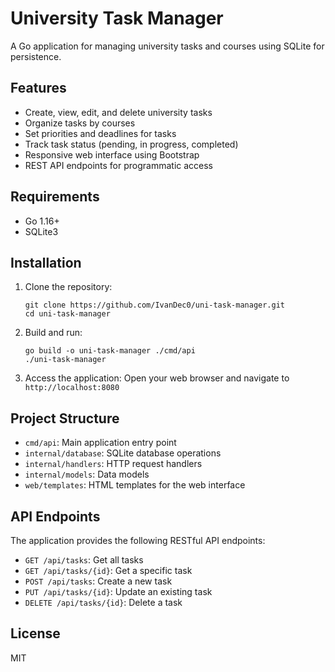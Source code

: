 # University Task Manager

A Go application for managing university tasks and courses using SQLite for persistence.

## Features

- Create, view, edit, and delete university tasks
- Organize tasks by courses
- Set priorities and deadlines for tasks
- Track task status (pending, in progress, completed)
- Responsive web interface using Bootstrap
- REST API endpoints for programmatic access

## Requirements

- Go 1.16+
- SQLite3

## Installation

1. Clone the repository:

   ```
   git clone https://github.com/IvanDec0/uni-task-manager.git
   cd uni-task-manager
   ```

2. Build and run:

   ```
   go build -o uni-task-manager ./cmd/api
   ./uni-task-manager
   ```

3. Access the application:
   Open your web browser and navigate to `http://localhost:8080`

## Project Structure

- `cmd/api`: Main application entry point
- `internal/database`: SQLite database operations
- `internal/handlers`: HTTP request handlers
- `internal/models`: Data models
- `web/templates`: HTML templates for the web interface

## API Endpoints

The application provides the following RESTful API endpoints:

- `GET /api/tasks`: Get all tasks
- `GET /api/tasks/{id}`: Get a specific task
- `POST /api/tasks`: Create a new task
- `PUT /api/tasks/{id}`: Update an existing task
- `DELETE /api/tasks/{id}`: Delete a task

## License

MIT
